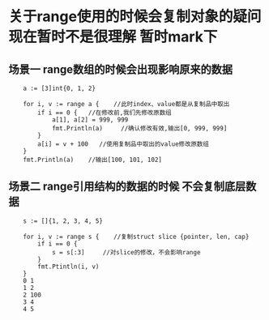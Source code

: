 # 关于range使用的时候会复制对象的疑问 现在暂时不是很理解 暂时mark下

## 场景一 range数组的时候会出现影响原来的数据

```golang
	a := [3]int{0, 1, 2}

	for i, v := range a {    //此时index、value都是从复制品中取出
		if i == 0 {   //在修改前,我们先修改原数组
			a[1], a[2] = 999, 999
			fmt.Println(a)     //确认修改有效,输出[0, 999, 999]
		}
		a[i] = v + 100   //使用复制品中取出的value修改原数组
	}
	fmt.Println(a)    //输出[100, 101, 102]
```


## 场景二 range引用结构的数据的时候 不会复制底层数据

```golang
	s := []{1, 2, 3, 4, 5}

	for i, v := range s {    //复制struct slice {pointer, len, cap}
		if i == 0 {
			s = s[:3]     //对slice的修改，不会影响range
		}
		fmt.Ptintln(i, v)
	}
	0 1
	1 2
	2 100
	3 4
	4 5
```

